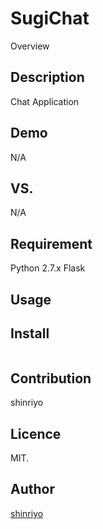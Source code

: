 SugiChat
====

Overview

## Description

Chat Application

## Demo

N/A

## VS. 

N/A

## Requirement

Python 2.7.x
Flask

## Usage


## Install

```
```

## Contribution

shinriyo

## Licence

MIT.

## Author

[shinriyo](https://github.com/shinriyo/)

